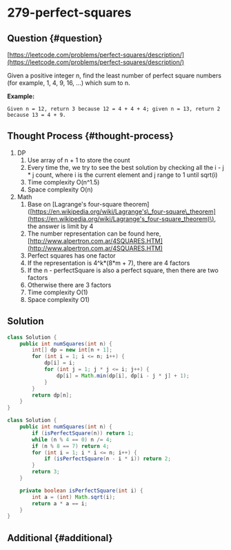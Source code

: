 # 279-perfect-squares

## Question {#question}

[https://leetcode.com/problems/perfect-squares/description/](https://leetcode.com/problems/perfect-squares/description/)

Given a positive integer n, find the least number of perfect square numbers \(for example, 1, 4, 9, 16, ...\) which sum to n.

**Example:**

```text
Given n = 12, return 3 because 12 = 4 + 4 + 4; given n = 13, return 2 because 13 = 4 + 9.
```

## Thought Process {#thought-process}

1. DP
   1. Use array of n + 1 to store the count
   2. Every time the, we try to see the best solution by checking all the i - j \* j count, where i is the current element and j range to 1 until sqrt\(i\)
   3. Time complexity O\(n^1.5\)
   4. Space complexity O\(n\)
2. Math
   1. Base on \[Lagrange's four-square theorem\]\([https://en.wikipedia.org/wiki/Lagrange's\_four-square\_theorem](https://en.wikipedia.org/wiki/Lagrange's_four-square_theorem)\), the answer is limit by 4
   2. The number representation can be found here, [http://www.alpertron.com.ar/4SQUARES.HTM](http://www.alpertron.com.ar/4SQUARES.HTM)
   3. Perfect squares has one factor
   4. If the representation is 4^k\*\(8\*m + 7\), there are 4 factors
   5. If the n - perfectSquare is also a perfect square, then there are two factors
   6. Otherwise there are 3 factors
   7. Time complexity O\(1\)
   8. Space complexity O1\)

## Solution

```java
class Solution {
    public int numSquares(int n) {
        int[] dp = new int[n + 1];
        for (int i = 1; i <= n; i++) {
            dp[i] = i;
            for (int j = 1; j * j <= i; j++) {
                dp[i] = Math.min(dp[i], dp[i - j * j] + 1);
            }
        }
        return dp[n];
    }
}
```

```java
class Solution {
    public int numSquares(int n) {
        if (isPerfectSquare(n)) return 1;
        while (n % 4 == 0) n /= 4;
        if (n % 8 == 7) return 4;
        for (int i = 1; i * i <= n; i++) {
            if (isPerfectSquare(n - i * i)) return 2;
        }
        return 3;
    }

    private boolean isPerfectSquare(int i) {
        int a = (int) Math.sqrt(i);
        return a * a == i;
    }
}
```

## Additional {#additional}

